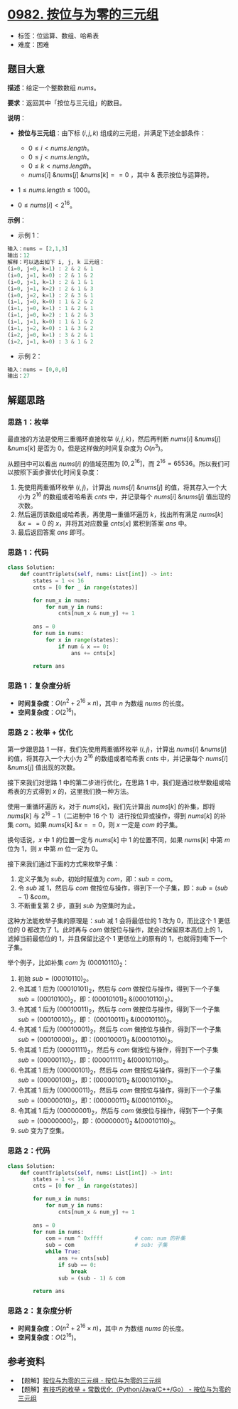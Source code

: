 # [0982. 按位与为零的三元组](https://leetcode.cn/problems/triples-with-bitwise-and-equal-to-zero/)

- 标签：位运算、数组、哈希表
- 难度：困难

## 题目大意

**描述**：给定一个整数数组 $nums$。

**要求**：返回其中「按位与三元组」的数目。

**说明**：

- **按位与三元组**：由下标 $(i, j, k)$ 组成的三元组，并满足下述全部条件：
  - $0 \le i < nums.length$。
  - $0 \le j < nums.length$。
  - $0 \le k < nums.length$。
  - $nums[i] \text{ \& } nums[j] \text{ \& } nums[k] == 0$ ，其中 $\text{ \& }$ 表示按位与运算符。

- $1 \le nums.length \le 1000$。
- $0 \le nums[i] < 2^{16}$。

**示例**：

- 示例 1：

```python
输入：nums = [2,1,3]
输出：12
解释：可以选出如下 i, j, k 三元组：
(i=0, j=0, k=1) : 2 & 2 & 1
(i=0, j=1, k=0) : 2 & 1 & 2
(i=0, j=1, k=1) : 2 & 1 & 1
(i=0, j=1, k=2) : 2 & 1 & 3
(i=0, j=2, k=1) : 2 & 3 & 1
(i=1, j=0, k=0) : 1 & 2 & 2
(i=1, j=0, k=1) : 1 & 2 & 1
(i=1, j=0, k=2) : 1 & 2 & 3
(i=1, j=1, k=0) : 1 & 1 & 2
(i=1, j=2, k=0) : 1 & 3 & 2
(i=2, j=0, k=1) : 3 & 2 & 1
(i=2, j=1, k=0) : 3 & 1 & 2
```

- 示例 2：

```python
输入：nums = [0,0,0]
输出：27
```

## 解题思路

### 思路 1：枚举

最直接的方法是使用三重循环直接枚举 $(i, j, k)$，然后再判断 $nums[i] \text{ \& } nums[j] \text{ \& } nums[k]$ 是否为 $0$。但是这样做的时间复杂度为 $O(n^3)$。

从题目中可以看出 $nums[i]$ 的值域范围为 $[0, 2^{16}]$，而 $2^{16} = 65536$。所以我们可以按照下面步骤优化时间复杂度：

1. 先使用两重循环枚举 $(i, j)$，计算出 $nums[i] \text{ \& } nums[j]$ 的值，将其存入一个大小为 $2^{16}$ 的数组或者哈希表 $cnts$ 中，并记录每个 $nums[i] \text{ \& } nums[j]$ 值出现的次数。
2. 然后遍历该数组或哈希表，再使用一重循环遍历 $k$，找出所有满足 $nums[k] \text{ \& } x == 0$ 的 $x$，并将其对应数量 $cnts[x]$ 累积到答案 $ans$ 中。
3. 最后返回答案 $ans$ 即可。

### 思路 1：代码

```python
class Solution:
    def countTriplets(self, nums: List[int]) -> int:
        states = 1 << 16
        cnts = [0 for _ in range(states)]

        for num_x in nums:
            for num_y in nums:
                cnts[num_x & num_y] += 1
        
        ans = 0
        for num in nums:
            for x in range(states):
                if num & x == 0:
                    ans += cnts[x]
        
        return ans
```

### 思路 1：复杂度分析

- **时间复杂度**：$O(n^2 + 2^{16} \times n)$，其中 $n$ 为数组 $nums$ 的长度。
- **空间复杂度**：$O(2^{16})$。

### 思路 2：枚举 + 优化

第一步跟思路 1 一样，我们先使用两重循环枚举 $(i, j)$，计算出 $nums[i] \text{ \& } nums[j]$ 的值，将其存入一个大小为 $2^{16}$ 的数组或者哈希表 $cnts$ 中，并记录每个 $nums[i] \text{ \& } nums[j]$ 值出现的次数。

接下来我们对思路 1 中的第二步进行优化，在思路 1 中，我们是通过枚举数组或哈希表的方式得到 $x$ 的，这里我们换一种方法。

使用一重循环遍历 $k$，对于 $nums[k]$，我们先计算出 $nums[k]$ 的补集，即将 $nums[k]$ 与 $2^{16} - 1$（二进制中 $16$ 个 $1$）进行按位异或操作，得到 $nums[k]$ 的补集 $com$。如果 $nums[k] \text{ \& } x == 0$，则 $x$ 一定是 $com$ 的子集。

换句话说，$x$ 中 $1$ 的位置一定与 $nums[k]$ 中 $1$ 的位置不同，如果 $nums[k]$ 中第 $m$ 位为 $1$，则 $x$ 中第 $m$ 位一定为 $0$。

接下来我们通过下面的方式来枚举子集：

1. 定义子集为 $sub$，初始时赋值为 $com$，即：$sub = com$。
2. 令 $sub$ 减 $1$，然后与 $com$ 做按位与操作，得到下一个子集，即：$sub = (sub - 1) \text{ \& } com$。
3. 不断重复第 $2$ 步，直到 $sub$ 为空集时为止。

这种方法能枚举子集的原理是：$sub$ 减 $1$ 会将最低位的 $1$ 改为 $0$，而比这个 $1$ 更低位的 $0$ 都改为了 $1$。此时再与 $com$ 做按位与操作，就会过保留原本高位上的 $1$，滤掉当前最低位的 $1$，并且保留比这个 $1$ 更低位上的原有的 $1$，也就得到嘞下一个子集。

举个例子，比如补集 $com$ 为 $(00010110)_2$：

1. 初始 $sub = (00010110)_2$。
2. 令其减 $1$ 后为 $(00010101)_2$，然后与 $com$ 做按位与操作，得到下一个子集 $sub = (00010100)_2$，即：$(00010101)_2 \text{ \& } (00010110)_2$）。
3. 令其减 $1$ 后为 $(00010011)_2$，然后与 $com$ 做按位与操作，得到下一个子集 $sub = (00010010)_2$，即： $(00010011)_2 \text{ \& } (00010110)_2$。
4. 令其减 $1$ 后为 $(00010001)_2$，然后与 $com$ 做按位与操作，得到下一个子集 $sub = (00010000)_2$，即：$(00010001)_2 \text{ \& } (00010110)_2$。
5. 令其减 $1$ 后为 $(00001111)_2$，然后与 $com$ 做按位与操作，得到下一个子集 $sub = (00000110)_2$，即：$(00001111)_2 \text{ \& } (00010110)_2$。
6. 令其减 $1$ 后为 $(00000101)_2$，然后与 $com$ 做按位与操作，得到下一个子集 $sub = (00000100)_2$，即：$(00000101)_2 \text{ \& } (00010110)_2$。
7. 令其减 $1$ 后为 $(00000011)_2$，然后与 $com$ 做按位与操作，得到下一个子集 $sub = (00000010)_2$，即：$(00000011)_2 \text{ \& } (00010110)_2$。
8. 令其减 $1$ 后为 $(00000001)_2$，然后与 $com$ 做按位与操作，得到下一个子集 $sub = (00000000)_2$，即：$(00000001)_2 \text{ \& } (00010110)_2$。
9. $sub$ 变为了空集。

### 思路 2：代码

```python
class Solution:
    def countTriplets(self, nums: List[int]) -> int:
        states = 1 << 16
        cnts = [0 for _ in range(states)]

        for num_x in nums:
            for num_y in nums:
                cnts[num_x & num_y] += 1
        
        ans = 0
        for num in nums:
            com = num ^ 0xffff			# com: num 的补集
            sub = com					# sub: 子集
            while True:
                ans += cnts[sub]
                if sub == 0:
                    break
                sub = (sub - 1) & com
        
        return ans
```

### 思路 2：复杂度分析

- **时间复杂度**：$O(n^2 + 2^{16} \times n)$，其中 $n$ 为数组 $nums$ 的长度。
- **空间复杂度**：$O(2^{16})$。

## 参考资料

- 【题解】[按位与为零的三元组 - 按位与为零的三元组](https://leetcode.cn/problems/triples-with-bitwise-and-equal-to-zero/solution/an-wei-yu-wei-ling-de-san-yuan-zu-by-lee-gjud/)
- 【题解】[有技巧的枚举 + 常数优化（Python/Java/C++/Go） - 按位与为零的三元组](https://leetcode.cn/problems/triples-with-bitwise-and-equal-to-zero/solution/you-ji-qiao-de-mei-ju-chang-shu-you-hua-daxit/)
